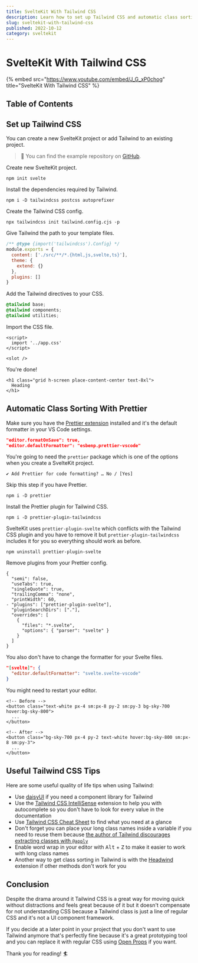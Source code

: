 ```yaml
---
title: SvelteKit With Tailwind CSS
description: Learn how to set up Tailwind CSS and automatic class sorting with SvelteKit.
slug: sveltekit-with-tailwind-css
published: 2022-10-12
category: sveltekit
---
```


# SvelteKit With Tailwind CSS

{% embed src="https://www.youtube.com/embed/J_G_xP0chog" title="SvelteKit With Tailwind CSS" %}

## Table of Contents

## Set up Tailwind CSS

You can create a new SvelteKit project or add Tailwind to an existing project.

> 🧪 You can find the example repository on [GitHub](https://github.com/joysofcode/sveltekit-tailwind).

Create new SvelteKit project.

```shell:terminal
npm init svelte
```

Install the dependencies required by Tailwind.

```shell:terminal
npm i -D tailwindcss postcss autoprefixer
```

Create the Tailwind CSS config.

```shell:terminal
npx tailwindcss init tailwind.config.cjs -p
```

Give Tailwind the path to your template files.

```js:tailwind.config.cjs showLineNumbers
/** @type {import('tailwindcss').Config} */
module.exports = {
  content: ['./src/**/*.{html,js,svelte,ts}'],
  theme: {
    extend: {}
  },
  plugins: []
}
```

Add the Tailwind directives to your CSS.

```css:app.css showLineNumbers
@tailwind base;
@tailwind components;
@tailwind utilities;
```

Import the CSS file.

```html:routes/+layout.svelte showLineNumbers
<script>
  import '../app.css'
</script>

<slot />
```

You're done!

```html:routes/+page.svelte showLineNumbers
<h1 class="grid h-screen place-content-center text-8xl">
  Heading
</h1>
```

## Automatic Class Sorting With Prettier

Make sure you have the [Prettier extension](https://marketplace.visualstudio.com/items?itemName=esbenp.prettier-vscode) installed and it's the default formatter in your VS Code settings.

```json:settings.json showLineNumbers
"editor.formatOnSave": true,
"editor.defaultFormatter": "esbenp.prettier-vscode"
```

You're going to need the `prettier` package which is one of the options when you create a SvelteKit project.

```shell:terminal
✔ Add Prettier for code formatting? … No / [Yes]
```

Skip this step if you have Prettier.

```shell:terminal
npm i -D prettier
```

Install the Prettier plugin for Tailwind CSS.

```shell:terminal
npm i -D prettier-plugin-tailwindcss
```

SvelteKit uses `prettier-plugin-svelte` which conflicts with the Tailwind CSS plugin and you have to remove it but `prettier-plugin-tailwindcss` includes it for you so everything should work as before.

```shell:terminal
npm uninstall prettier-plugin-svelte 
```

Remove plugins from your Prettier config.

```diff:.prettierrc showLineNumbers
{
  "semi": false,
  "useTabs": true,
  "singleQuote": true,
  "trailingComma": "none",
  "printWidth": 60,
- "plugins": ["prettier-plugin-svelte"],
  "pluginSearchDirs": ["."],
  "overrides": [
    {
      "files": "*.svelte",
      "options": { "parser": "svelte" }
    }
  ]
}
```

You also don't have to change the formatter for your Svelte files.

```json:settings.json showLineNumbers
"[svelte]": {
  "editor.defaultFormatter": "svelte.svelte-vscode"
}
```

You might need to restart your editor.

```html:routes/+page.svelte showLineNumbers
<!-- Before -->
<button class="text-white px-4 sm:px-8 py-2 sm:py-3 bg-sky-700 hover:bg-sky-800">
  ...
</button>

<!-- After -->
<button class="bg-sky-700 px-4 py-2 text-white hover:bg-sky-800 sm:px-8 sm:py-3">
  ...
</button>
```

## Useful Tailwind CSS Tips

Here are some useful quality of life tips when using Tailwind:

- Use [daisyUI](https://daisyui.com/) if you need a component library for Tailwind
- Use the [Tailwind CSS IntelliSense](https://marketplace.visualstudio.com/items?itemName=bradlc.vscode-tailwindcss) extension to help you with autocomplete so you don't have to look for every value in the documentation
- Use [Tailwind CSS Cheat Sheet](https://nerdcave.com/tailwind-cheat-sheet) to find what you need at a glance
- Don't forget you can place your long class names inside a variable if you need to reuse them because [the author of Tailwind discourages extracting classes with `@apply`](https://twitter.com/adamwathan/status/1226511611592085504)
- Enable word wrap in your editor with <kbd>Alt</kbd> + <kbd>Z</kbd> to make it easier to work with long class names
- Another way to get class sorting in Tailwind is with the [Headwind](https://marketplace.visualstudio.com/items?itemName=heybourn.headwind) extension if other methods don't work for you 

## Conclusion

Despite the drama around it Tailwind CSS is a great way for moving quick without distractions and feels great because of it but it doesn't compensate for not understanding CSS because a Tailwind class is just a line of regular CSS and it's not a UI component framework.

If you decide at a later point in your project that you don't want to use Tailwind anymore that's perfectly fine because it's a great prototyping tool and you can replace it with regular CSS using [Open Props](https://open-props.style/) if you want.

Thank you for reading! 🏄️